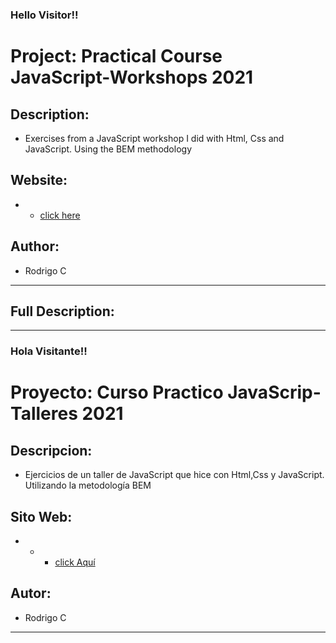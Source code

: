 <h3>Hello Visitor!!</h3>

# Project: Practical Course JavaScript-Workshops 2021

## Description:

- Exercises from a JavaScript workshop I did with Html, Css and JavaScript. Using the BEM methodology

## Website:

- - [click here](https://roddevwork.github.io/JavaScript-Curso-Practico-Talleres/)


## Author:

- Rodrigo C

---

## Full Description:





---

<h3>Hola Visitante!!</h3>

# Proyecto: Curso Practico JavaScrip-Talleres 2021

## Descripcion:

- Ejercicios de un taller de JavaScript que hice con Html,Css y JavaScript. Utilizando la metodología BEM

## Sito Web:

- - - [click Aquí](https://roddevwork.github.io/JavaScript-Curso-Practico-Talleres/)



## Autor:

- Rodrigo C 

---




